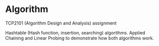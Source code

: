 # Algorithm
TCP2101 (Algorithm Design and Analysis) assignment

Hashtable (Hash function, insertion, searching) algorithms. Applied Chaining and Linear Probing to demonstrate how both algorithms work.<br>
